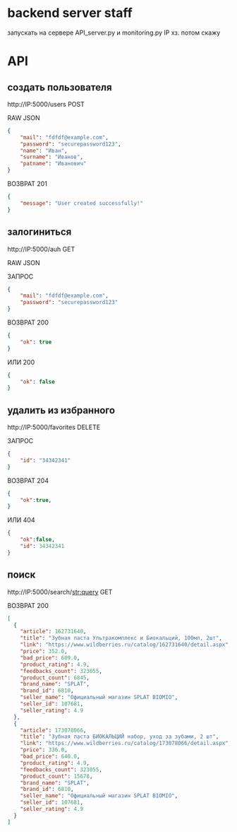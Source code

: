 # backend server staff
запускать на сервере API_server.py и monitoring.py
IP хз. потом скажу


# API

## создать пользователя
http://IP:5000/users POST

RAW JSON
```json
{
    "mail": "fdfdf@example.com",
    "password": "securepassword123",
    "name": "Иван",
    "surname": "Иванов",
    "patname": "Иванович"
}
```
ВОЗВРАТ 201
```json
{
    "message": "User created successfully!"
}
```


## залогиниться
http://IP:5000/auh GET

RAW JSON

ЗАПРОС
```json
{
    "mail": "fdfdf@example.com",
    "password": "securepassword123"
}
```

ВОЗВРАТ 200
```json
{
    "ok": true
}
```
ИЛИ 200
```json
{
    "ok": false
}
```

## удалить из избранного
http://IP:5000/favorites DELETE

ЗАПРОС
```json
{
    "id": "34342341"
}
```
ВОЗВРАТ 204
```json
{
    "ok":true,
}
```
ИЛИ 404
```json
{
    "ok":false,
    "id": 34342341
}
```

## поиск
http://IP:5000/search/<str:query> GET

ВОЗВРАТ 200
```json
[
  {
    "article": 162731640,
    "title": "Зубная паста Ультракомплекс и Биокальций, 100мл, 2шт",
    "link": "https://www.wildberries.ru/catalog/162731640/detail.aspx",
    "price": 352.0,
    "bad_price": 609.0,
    "product_rating": 4.9,
    "feedbacks_count": 323055,
    "product_count": 6845,
    "brand_name": "SPLAT",
    "brand_id": 6810,
    "seller_name": "Официальный магазин SPLAT BIOMIO",
    "seller_id": 107681,
    "seller_rating": 4.9
  },
  {
    "article": 173078066,
    "title": "Зубная паста БИОКАЛЬЦИЙ набор, уход за зубами, 2 шт",
    "link": "https://www.wildberries.ru/catalog/173078066/detail.aspx",
    "price": 336.0,
    "bad_price": 640.0,
    "product_rating": 4.9,
    "feedbacks_count": 323055,
    "product_count": 15678,
    "brand_name": "SPLAT",
    "brand_id": 6810,
    "seller_name": "Официальный магазин SPLAT BIOMIO",
    "seller_id": 107681,
    "seller_rating": 4.9
  }
]
```
